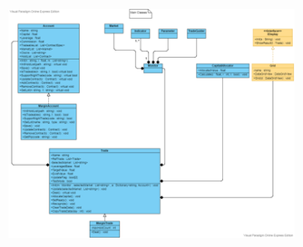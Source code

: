 ![Loading Activity UML Diagram](https://github.com/XiangWang2Fly/Skynet-Design-Doc/blob/master/png/ClassDiagram.png)